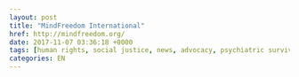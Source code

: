 ```yaml
---
layout: post
title: "MindFreedom International"
href: http://mindfreedom.org/
date: 2017-11-07 03:36:18 +0000
tags: [human rights, social justice, news, advocacy, psychiatric survivors]
categories: EN
---
```

